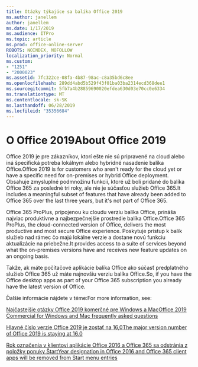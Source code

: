 ```yaml
---
title: Otázky týkajúce sa balíka Office 2019
ms.author: janellem
author: janellem
ms.date: 1/17/2019
ms.audience: ITPro
ms.topic: article
ms.prod: office-online-server
ROBOTS: NOINDEX, NOFOLLOW
localization_priority: Normal
ms.custom:
- "1251"
- "2000023"
ms.assetid: 7fc322ce-08fa-4b87-98ac-c8a35bd6c8ee
ms.openlocfilehash: 289dd4abd5b529f43f01ba03ba2314ecd368dee1
ms.sourcegitcommit: 5fb7a4b28859690020efdea630d03e70cc0e6334
ms.translationtype: MT
ms.contentlocale: sk-SK
ms.lasthandoff: 06/28/2019
ms.locfileid: "35356684"
---
```

# <a name="about-office-2019"></a><span data-ttu-id="18497-102">O Office 2019</span><span class="sxs-lookup"><span data-stu-id="18497-102">About Office 2019</span></span>

<span data-ttu-id="18497-103">Office 2019 je pre zákazníkov, ktorí ešte nie sú pripravené na cloud alebo iná špecifická potreba lokálnym alebo hybridné nasadenie balíka Office.</span><span class="sxs-lookup"><span data-stu-id="18497-103">Office 2019 is for customers who aren't ready for the cloud yet or have a specific need for on-premises or hybrid Office deployment.</span></span> <span data-ttu-id="18497-104">Obsahuje zmysluplné podmnožinu funkcií, ktoré už boli pridané do balíka Office 365 za posledné tri roky, ale nie je súčasťou služieb Office 365.</span><span class="sxs-lookup"><span data-stu-id="18497-104">It includes a meaningful subset of features that have already been added to Office 365 over the last three years, but it's not part of Office 365.</span></span>
  
<span data-ttu-id="18497-105">Office 365 ProPlus, pripojenou ku cloudu verziu balíka Office, prináša najviac produktívne a najbezpečnejšie prostredie balíka Office.</span><span class="sxs-lookup"><span data-stu-id="18497-105">Office 365 ProPlus, the cloud-connected version of Office, delivers the most productive and most secure Office experience.</span></span> <span data-ttu-id="18497-106">Poskytuje prístup k balík služieb nad rámec čo majú lokálne verzie a dostane novú funkciu aktualizácie na priebežne.</span><span class="sxs-lookup"><span data-stu-id="18497-106">It provides access to a suite of services beyond what the on-premises versions have and receives new feature updates on an ongoing basis.</span></span>
  
<span data-ttu-id="18497-107">Takže, ak máte počítačové aplikácie balíka Office ako súčasť predplatného služieb Office 365 už máte najnovšiu verziu balíka Office.</span><span class="sxs-lookup"><span data-stu-id="18497-107">So, if you have the Office desktop apps as part of your Office 365 subscription you already have the latest version of Office.</span></span>
  
<span data-ttu-id="18497-108">Ďalšie informácie nájdete v téme:</span><span class="sxs-lookup"><span data-stu-id="18497-108">For more information, see:</span></span>
  
[<span data-ttu-id="18497-109">Najčastejšie otázky Office 2019 komerčné pre Windows a Mac</span><span class="sxs-lookup"><span data-stu-id="18497-109">Office 2019 Commercial for Windows and Mac frequently asked questions</span></span>](https://support.microsoft.com/help/4133312)
  
[<span data-ttu-id="18497-110">Hlavné číslo verzie Office 2019 je zostať na 16,0</span><span class="sxs-lookup"><span data-stu-id="18497-110">The major version number of Office 2019 is staying at 16.0</span></span>](https://docs.microsoft.com/deployoffice/office2019/overview)
  
[<span data-ttu-id="18497-111">Rok označenia v klientovi aplikácie Office 2016 a Office 365 sa odstránia z položky ponuky Štart</span><span class="sxs-lookup"><span data-stu-id="18497-111">Year designation in Office 2016 and Office 365 client apps will be removed from Start menu entries</span></span>](https://support.office.com/article/8fe5e052-76d2-49de-af30-2e84ed3da907?wt.mc_id=Alchemy_ClientDIA)
  